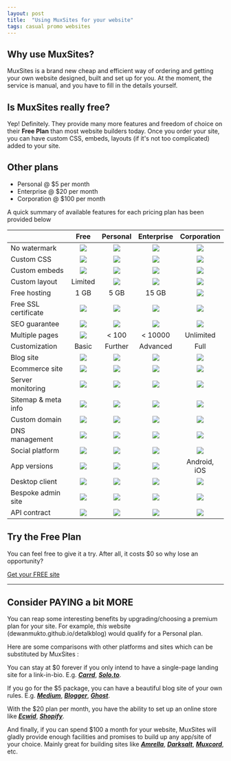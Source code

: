```yaml
---
layout: post
title:  "Using MuxSites for your website"
tags: casual promo websites
---
```


## Why use MuxSites?
MuxSites is a brand new cheap and efficient way of ordering and getting your own website designed, built and set up for you. At the moment, the service is manual, and you have to fill in the details yourself.

## Is MuxSites really free?
Yep! Definitely. They provide many more features and freedom of choice on their **Free Plan** than most website builders today. Once you order your site, you can have custom CSS, embeds, layouts (if it's not too complicated) added to your site.

<!-- A summary of the **Free Plan** on MuxSites :
![](  https://dewanmukto.github.io/detalkblog/images/circletick.png) No watermark
![](  https://dewanmukto.github.io/detalkblog/images/circletick.png) Custom CSS
![](  https://dewanmukto.github.io/detalkblog/images/circletick.png) Custom embeds
![](  https://dewanmukto.github.io/detalkblog/images/circletick.png) Custom layout (depends on complexity)
![](  https://dewanmukto.github.io/detalkblog/images/circletick.png) Free hosting (upto 1 GB)
![](  https://dewanmukto.github.io/detalkblog/images/circletick.png) Free subdomain `[yoursitename].muxsites.com`, e.g. dewanmukto.github.io/detalkblog, amrella.muxsites.com
![](  https://dewanmukto.github.io/detalkblog/images/circlecross.png) Free SSL certificate (https)
![](  https://dewanmukto.github.io/detalkblog/images/circlecross.png) SEO guarantee
![](  https://dewanmukto.github.io/detalkblog/images/circlecross.png) Multiple pages
![](  https://dewanmukto.github.io/detalkblog/images/circlecross.png) Further customization -->

## Other plans
* Personal @ $5 per month
* Enterprise @ $20 per month
* Corporation @ $100 per month

A quick summary of available features for each pricing plan has been provided below

| | Free | Personal | Enterprise | Corporation |
|     :---      |     :---:      |     :---:      |     :---:     |     :---:     |
| No watermark   | ![]( https://dewanmukto.github.io/detalkblog/images/circletick.png)     | ![](  https://dewanmukto.github.io/detalkblog/images/circletick.png)    | ![](  https://dewanmukto.github.io/detalkblog/images/circletick.png) | ![](  https://dewanmukto.github.io/detalkblog/images/circletick.png) |
| Custom CSS     | ![](  https://dewanmukto.github.io/detalkblog/images/circletick.png) | ![](  https://dewanmukto.github.io/detalkblog/images/circletick.png) | ![](  https://dewanmukto.github.io/detalkblog/images/circletick.png) | ![](  https://dewanmukto.github.io/detalkblog/images/circletick.png) |
| Custom embeds     | ![](  https://dewanmukto.github.io/detalkblog/images/circletick.png) | ![](  https://dewanmukto.github.io/detalkblog/images/circletick.png) | ![](  https://dewanmukto.github.io/detalkblog/images/circletick.png) | ![](  https://dewanmukto.github.io/detalkblog/images/circletick.png) |
| Custom layout     | Limited | ![](  https://dewanmukto.github.io/detalkblog/images/circletick.png) | ![](  https://dewanmukto.github.io/detalkblog/images/circletick.png) | ![](  https://dewanmukto.github.io/detalkblog/images/circletick.png) |
| Free hosting | 1 GB | 5 GB | 15 GB | ![](  https://dewanmukto.github.io/detalkblog/images/circlecross.png) |
| Free SSL certificate | ![](  https://dewanmukto.github.io/detalkblog/images/circletick.png) | ![](  https://dewanmukto.github.io/detalkblog/images/circlecross.png) | ![](  https://dewanmukto.github.io/detalkblog/images/circletick.png) | ![](  https://dewanmukto.github.io/detalkblog/images/circletick.png) |
| SEO guarantee | ![](  https://dewanmukto.github.io/detalkblog/images/circlecross.png) | ![](  https://dewanmukto.github.io/detalkblog/images/circletick.png) | ![](  https://dewanmukto.github.io/detalkblog/images/circletick.png) | ![](  https://dewanmukto.github.io/detalkblog/images/circletick.png) |
| Multiple pages | ![](  https://dewanmukto.github.io/detalkblog/images/circlecross.png) | < 100 | < 10000 | Unlimited |
| Customization | Basic | Further | Advanced | Full |
| Blog site | ![](  https://dewanmukto.github.io/detalkblog/images/circlecross.png) | ![](  https://dewanmukto.github.io/detalkblog/images/circletick.png) | ![](  https://dewanmukto.github.io/detalkblog/images/circletick.png) | ![](  https://dewanmukto.github.io/detalkblog/images/circletick.png) |
| Ecommerce site | ![](  https://dewanmukto.github.io/detalkblog/images/circlecross.png) | ![](  https://dewanmukto.github.io/detalkblog/images/circlecross.png) | ![](  https://dewanmukto.github.io/detalkblog/images/circletick.png) | ![](  https://dewanmukto.github.io/detalkblog/images/circletick.png) |
| Server monitoring | ![](  https://dewanmukto.github.io/detalkblog/images/circlecross.png) | ![](  https://dewanmukto.github.io/detalkblog/images/circlecross.png) | ![](  https://dewanmukto.github.io/detalkblog/images/circletick.png) | ![](  https://dewanmukto.github.io/detalkblog/images/circletick.png) |
| Sitemap & meta info | ![](  https://dewanmukto.github.io/detalkblog/images/circlecross.png) | ![](  https://dewanmukto.github.io/detalkblog/images/circlecross.png) | ![](  https://dewanmukto.github.io/detalkblog/images/circletick.png) | ![](  https://dewanmukto.github.io/detalkblog/images/circletick.png) |
| Custom domain | ![](  https://dewanmukto.github.io/detalkblog/images/circlecross.png) | ![](  https://dewanmukto.github.io/detalkblog/images/circlecross.png) | ![](  https://dewanmukto.github.io/detalkblog/images/circletick.png) | ![](  https://dewanmukto.github.io/detalkblog/images/circletick.png) |
| DNS management | ![](  https://dewanmukto.github.io/detalkblog/images/circlecross.png) | ![](  https://dewanmukto.github.io/detalkblog/images/circlecross.png) | ![](  https://dewanmukto.github.io/detalkblog/images/circletick.png) | ![](  https://dewanmukto.github.io/detalkblog/images/circletick.png) |
| Social platform | ![](  https://dewanmukto.github.io/detalkblog/images/circlecross.png) | ![](  https://dewanmukto.github.io/detalkblog/images/circlecross.png) | ![](  https://dewanmukto.github.io/detalkblog/images/circlecross.png) | ![](  https://dewanmukto.github.io/detalkblog/images/circletick.png) |
| App versions | ![](  https://dewanmukto.github.io/detalkblog/images/circlecross.png) | ![](  https://dewanmukto.github.io/detalkblog/images/circlecross.png) | ![](  https://dewanmukto.github.io/detalkblog/images/circlecross.png) | Android, iOS |
| Desktop client | ![](  https://dewanmukto.github.io/detalkblog/images/circlecross.png) | ![](  https://dewanmukto.github.io/detalkblog/images/circlecross.png) | ![](  https://dewanmukto.github.io/detalkblog/images/circlecross.png) | ![](  https://dewanmukto.github.io/detalkblog/images/circletick.png) |
| Bespoke admin site | ![](  https://dewanmukto.github.io/detalkblog/images/circlecross.png) | ![](  https://dewanmukto.github.io/detalkblog/images/circlecross.png) | ![](  https://dewanmukto.github.io/detalkblog/images/circlecross.png) | ![](  https://dewanmukto.github.io/detalkblog/images/circletick.png) |
| API contract | ![](  https://dewanmukto.github.io/detalkblog/images/circlecross.png) | ![](  https://dewanmukto.github.io/detalkblog/images/circlecross.png) | ![](  https://dewanmukto.github.io/detalkblog/images/circlecross.png) | ![](  https://dewanmukto.github.io/detalkblog/images/circlecross.png) |

<!-- ![](  https://dewanmukto.github.io/detalkblog/images/circletick.png) Everything from **Free**
![](  https://dewanmukto.github.io/detalkblog/images/circletick.png) SEO guarantee
![](  https://dewanmukto.github.io/detalkblog/images/circletick.png) Multiple pages
![](  https://dewanmukto.github.io/detalkblog/images/circletick.png) Blog site
![](  https://dewanmukto.github.io/detalkblog/images/circletick.png) Hosting (upto 5 GB)
![](  https://dewanmukto.github.io/detalkblog/images/circletick.png) Further customization
![](  https://dewanmukto.github.io/detalkblog/images/circlecross.png) Ecommerce site
![](  https://dewanmukto.github.io/detalkblog/images/circlecross.png) Server monitoring
![](  https://dewanmukto.github.io/detalkblog/images/circlecross.png) Sitemap and meta info
* ![](  https://dewanmukto.github.io/detalkblog/images/circletick.png) Everything from **Personal**
* ![](  https://dewanmukto.github.io/detalkblog/images/circletick.png) Hosting (upto 15 GB)
* ![](  https://dewanmukto.github.io/detalkblog/images/circletick.png) Ecommerce site
* ![](  https://dewanmukto.github.io/detalkblog/images/circletick.png) Full customization
* ![](  https://dewanmukto.github.io/detalkblog/images/circletick.png) Server monitoring
* ![](  https://dewanmukto.github.io/detalkblog/images/circletick.png) Sitemap and meta info
* ![](  https://dewanmukto.github.io/detalkblog/images/circletick.png) Custom domain (`[anyname].com`,`[anyname].org`)
* ![](  https://dewanmukto.github.io/detalkblog/images/circletick.png) DNS management
* ![](  https://dewanmukto.github.io/detalkblog/images/circlecross.png) Social platform
* ![](  https://dewanmukto.github.io/detalkblog/images/circlecross.png) App versions
* ![](  https://dewanmukto.github.io/detalkblog/images/circlecross.png) Bespoke admin software/site
![](  https://dewanmukto.github.io/detalkblog/images/circletick.png) Everything from **Enterprise**
![](  https://dewanmukto.github.io/detalkblog/images/circletick.png) Social platform
![](  https://dewanmukto.github.io/detalkblog/images/circletick.png) Webapp included
![](  https://dewanmukto.github.io/detalkblog/images/circletick.png) Android app version
![](  https://dewanmukto.github.io/detalkblog/images/circletick.png) iOS app version
![](  https://dewanmukto.github.io/detalkblog/images/circletick.png) Desktop client
![](  https://dewanmukto.github.io/detalkblog/images/circletick.png) Bespoke admin software/site
![](  https://dewanmukto.github.io/detalkblog/images/circletick.png) Any extra features -->

## Try the Free Plan
You can feel free to give it a try. After all, it costs $0 so why lose an opportunity?

[Get your FREE site](https://muxworks.gumroad.com/l/free-site)

------

## Consider PAYING a bit MORE
You can reap some interesting benefits by upgrading/choosing a premium plan for your site. For example, *this* website (dewanmukto.github.io/detalkblog) would qualify for a Personal plan.

Here are some comparisons with other platforms and sites which can be substituted by MuxSites :

You can stay at $0 forever if you only intend to have a single-page landing site for a link-in-bio. E.g. [***Carrd***](https://carrd.co/), [***Solo.to***](https://solo.to/).

If you go for the $5 package, you can have a beautiful blog site of your own rules. E.g. [***Medium***](https://medium.com/), [***Blogger***](https://blogger.com), [***Ghost***](https://ghost.org).

With the $20 plan per month, you have the ability to set up an online store like [***Ecwid***](https://www.ecwid.com/), [***Shopify***](https://www.shopify.ca/).

And finally, if you can spend $100 a month for your website, MuxSites will gladly provide enough facilities and promises to build up any app/site of your choice. Mainly great for building sites like [***Amrella***](https://amrella.muxworks.com), [***Darksalt***](https://darksalt.bubbleapps.io), [***Muxcord***](https://muxcord.apps.muxworks.com), etc.
